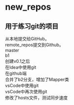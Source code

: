 # new_repos
## 用于练习git的项目
从本地提交给GitHub。  
remote_repos提交到Github。  
master  
b1  
创建v0.1之后  
在Idea中使用git  
在github端  
合并了b2分支，增加了Mapper类   
vsCode中使用git   
vsCode中再次使用git   
修改了hosts文件，测试同步速度  

